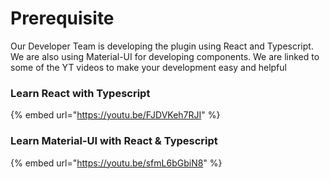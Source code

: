 # Prerequisite

Our Developer Team is developing the plugin using React and Typescript. We are also using Material-UI for developing components. We are linked to some of the YT videos to make your development easy and helpful

### Learn React with Typescript

{% embed url="https://youtu.be/FJDVKeh7RJI" %}

### Learn Material-UI with React & Typescript

{% embed url="https://youtu.be/sfmL6bGbiN8" %}
